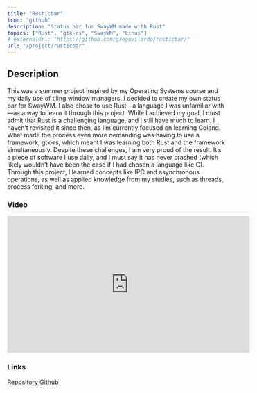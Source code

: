 ```yaml
---
title: "Rusticbar"
icon: "github"
description: "Status bar for SwayWM made with Rust"
topics: ["Rust", "gtk-rs", "SwayWM", "Linux"]
# externalUrl: "https://github.com/gregovilardo/rusticbar/"
url: "/project/rusticbar"
---
```

## Description

This was a summer project inspired by my Operating Systems course and my daily use of tiling window managers. I decided to create my own status bar for SwayWM.
I also chose to use Rust—a language I was unfamiliar with—as a way to learn it through this project. While I achieved my goal, I must admit that Rust is a challenging language, and I still have much to learn. I haven’t revisited it since then, as I’m currently focused on learning Golang.
What made the process even more demanding was having to use a framework, gtk-rs, which meant I was learning both Rust and the framework simultaneously.
Despite these challenges, I am very proud of the result. It’s a piece of software I use daily, and I must say it has never crashed (which likely wouldn’t have been the case if I had chosen a language like C).
Through this project, I learned concepts like IPC and asynchronous operations, as well as applied knowledge from my studies, such as threads, process forking, and more.

### Video

<div class="iframe-container">
              <iframe width="560" height="315" src="https://www.youtube.com/embed/wCBMpd5-xXw?si=WtwfANFOIkHNF4ul" title="YouTube video player" frameborder="0" allow="accelerometer; autoplay; clipboard-write; encrypted-media; gyroscope; picture-in-picture" allowfullscreen=""></iframe>
            </div>

### Links

[Repository Github](https://github.com/gregovilardo/rusticbar)
